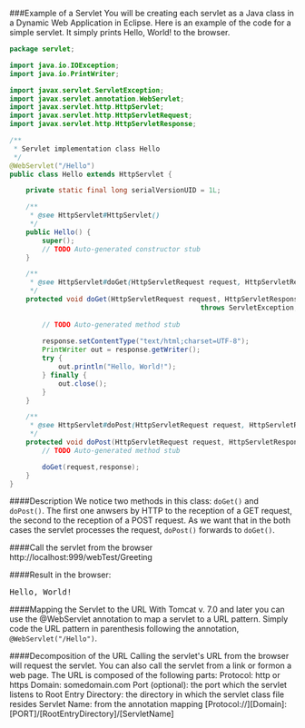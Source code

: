 <!--djw:done-->
###Example of a Servlet
You will be creating each servlet as a Java class in a Dynamic Web Application in Eclipse. Here is an example of the code for a simple servlet. It simply prints Hello, World! to the browser.


```java
package servlet;

import java.io.IOException;
import java.io.PrintWriter;

import javax.servlet.ServletException;
import javax.servlet.annotation.WebServlet;
import javax.servlet.http.HttpServlet;
import javax.servlet.http.HttpServletRequest;
import javax.servlet.http.HttpServletResponse;

/**
 * Servlet implementation class Hello
 */
@WebServlet("/Hello")
public class Hello extends HttpServlet {

    private static final long serialVersionUID = 1L;

    /**
     * @see HttpServlet#HttpServlet()
     */
    public Hello() {
        super();
        // TODO Auto-generated constructor stub
    }

    /**
     * @see HttpServlet#doGet(HttpServletRequest request, HttpServletResponse response)
     */
    protected void doGet(HttpServletRequest request, HttpServletResponse response)              
                                               throws ServletException, IOException {
 
        // TODO Auto-generated method stub
       
        response.setContentType("text/html;charset=UTF-8");
        PrintWriter out = response.getWriter();
        try {
            out.println("Hello, World!");
        } finally {
            out.close();
        }
    }

    /**
     * @see HttpServlet#doPost(HttpServletRequest request, HttpServletResponse response)
     */
    protected void doPost(HttpServletRequest request, HttpServletResponse response) throws ServletException, IOException {
        // TODO Auto-generated method stub

        doGet(request,response);
    }
}
```


####Description
We notice two methods in this class: <code>doGet()</code> and <code>doPost()</code>. The first one anwsers by HTTP to the reception of a GET request, the second to the reception of a POST request. As we want that in the both cases the servlet processes the request, <code>doPost()</code> forwards to <code>doGet()</code>.

####Call the servlet from the browser
http://localhost:999/webTest/Greeting

####Result in the browser:
<pre>
Hello, World!
</pre>

####Mapping the Servlet to the URL
With Tomcat v. 7.0 and later you can use the @WebServlet annotation to map a servlet to a URL pattern. Simply code the URL pattern in parenthesis following the annotation, ```@WebServlet("/Hello")```.

####Decomposition of the URL
Calling the servlet's URL from the browser will request the servlet. You can also call the servlet from a link or formon a web page.
The URL is composed of the following parts:
Protocol: http or https
Domain: somedomain.com
Port (optional): the port which the servlet listens to
Root Entry Directory: the directory in which the servlet class file resides
Servlet Name: from the annotation mapping
[Protocol://][Domain]:[PORT]/[RootEntryDirectory]/[ServletName]
